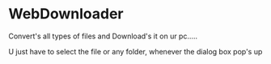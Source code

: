# WebDownloader
Convert's all types of files and Download's it on ur pc.....


U just have to select the file or any folder, whenever the dialog box pop's up
